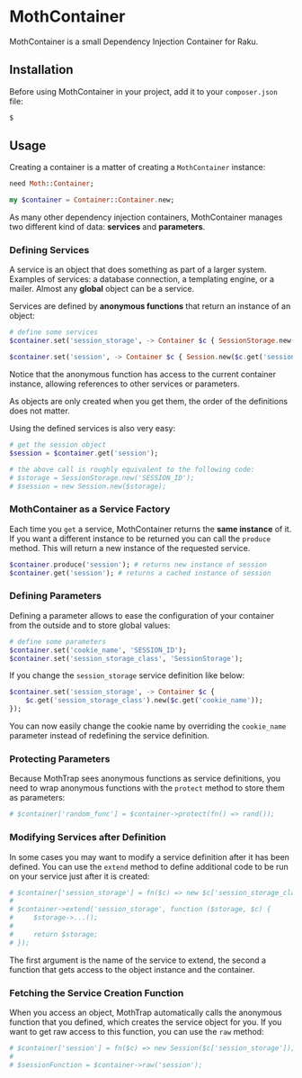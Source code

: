 # MothContainer

MothContainer is a small Dependency Injection Container for Raku.

## Installation

Before using MothContainer in your project, add it to your `composer.json`
file:

``` bash
$
```

## Usage

Creating a container is a matter of creating a `MothContainer` instance:

``` raku
need Moth::Container;

my $container = Container::Container.new;
```

As many other dependency injection containers, MothContainer manages two
different kind of data: **services** and **parameters**.

### Defining Services

A service is an object that does something as part of a larger system.
Examples of services: a database connection, a templating engine, or a
mailer. Almost any **global** object can be a service.

Services are defined by **anonymous functions** that return an instance
of an object:

``` raku
# define some services
$container.set('session_storage', -> Container $c { SessionStorage.new('SESSION_ID')) });

$container.set('session', -> Container $c { Session.new($c.get('session_storage'))) });
```

Notice that the anonymous function has access to the current container
instance, allowing references to other services or parameters.

As objects are only created when you get them, the order of the
definitions does not matter.

Using the defined services is also very easy:

``` raku
# get the session object
$session = $container.get('session');

# the above call is roughly equivalent to the following code:
# $storage = SessionStorage.new('SESSION_ID');
# $session = new Session.new($storage);
```

### MothContainer as a Service Factory

Each time you `get` a service, MothContainer returns the **same
instance** of it. If you want a different instance to be returned you can
call the `produce` method. This will return a new instance of the 
requested service.

``` raku
$container.produce('session'); # returns new instance of session
$container.get('session'); # returns a cached instance of session
```

### Defining Parameters

Defining a parameter allows to ease the configuration of your container
from the outside and to store global values:

``` raku
# define some parameters
$container.set('cookie_name', 'SESSION_ID');
$container.set('session_storage_class', 'SessionStorage');
```

If you change the `session_storage` service definition like below:

``` raku
$container.set('session_storage', -> Container $c { 
    $c.get('session_storage_class').new($c.get('cookie_name'));
});
```

You can now easily change the cookie name by overriding the
`cookie_name` parameter instead of redefining the service definition.

### Protecting Parameters

Because MothTrap sees anonymous functions as service definitions, you need
to wrap anonymous functions with the `protect` method to store them as
parameters:

``` raku
# $container['random_func'] = $container->protect(fn() => rand());
```

### Modifying Services after Definition

In some cases you may want to modify a service definition after it has
been defined. You can use the `extend` method to define additional
code to be run on your service just after it is created:

``` raku
# $container['session_storage'] = fn($c) => new $c['session_storage_class']($c['cookie_name']);
# 
# $container->extend('session_storage', function ($storage, $c) {
#     $storage->...();
# 
#     return $storage;
# });
```

The first argument is the name of the service to extend, the second a
function that gets access to the object instance and the container.

### Fetching the Service Creation Function

When you access an object, MothTrap automatically calls the anonymous
function that you defined, which creates the service object for you. If
you want to get raw access to this function, you can use the `raw`
method:

``` raku
# $container['session'] = fn($c) => new Session($c['session_storage']);
# 
# $sessionFunction = $container->raw('session');
```
